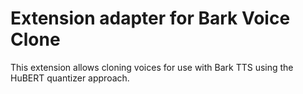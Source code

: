 # Extension adapter for Bark Voice Clone
This extension allows cloning voices for use with Bark TTS using the HuBERT quantizer approach.

